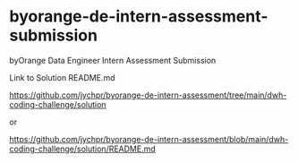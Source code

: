 # byorange-de-intern-assessment-submission
byOrange Data Engineer Intern Assessment Submission

Link to Solution README.md

https://github.com/jychpr/byorange-de-intern-assessment/tree/main/dwh-coding-challenge/solution

or

https://github.com/jychpr/byorange-de-intern-assessment/blob/main/dwh-coding-challenge/solution/README.md
